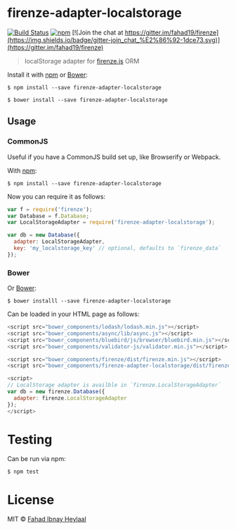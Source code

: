 # firenze-adapter-localstorage

[![Build Status](https://secure.travis-ci.org/fahad19/firenze-adapter-localstorage.png?branch=master)](http://travis-ci.org/fahad19/firenze-adapter-localstorage) [![npm](https://img.shields.io/npm/v/firenze-adapter-localstorage.svg)](https://www.npmjs.com/package/firenze-adapter-localstorage) [![Join the chat at https://gitter.im/fahad19/firenze](https://img.shields.io/badge/gitter-join_chat_%E2%86%92-1dce73.svg)](https://gitter.im/fahad19/firenze)

> localStorage adapter for [firenze.js](https://github.com/fahad19/firenze) ORM

Install it with [npm](https://npmjs.com) or [Bower](http://bower.io):

```
$ npm install --save firenze-adapter-localstorage

$ bower install --save firenze-adapter-localstorage
```

## Usage

### CommonJS

Useful if you have a CommonJS build set up, like Browserify or Webpack.

With [npm](https://npmjs.com):

```
$ npm install --save firenze-adapter-localstorage
```

Now you can require it as follows:

```js
var f = require('firenze');
var Database = f.Database;
var LocalStorageAdapter = require('firenze-adapter-localstorage');

var db = new Database({
  adapter: LocalStorageAdapter,
  key: 'my_localstorage_key' // optional, defaults to `firenze_data`
});
```

### Bower

Or [Bower](http://bower.io):

```
$ bower installl --save firenze-adapter-localstorage
```

Can be loaded in your HTML page as follows:

```js
<script src="bower_components/lodash/lodash.min.js"></script>
<script src="bower_components/async/lib/async.js"></script>
<script src="bower_components/bluebird/js/browser/bluebird.min.js"></script>
<script src="bower_components/validator-js/validator.min.js"></script>

<script src="bower_components/firenze/dist/firenze.min.js"></script>
<script src="bower_components/firenze-adapter-localstorage/dist/firenze-adapter-localstorage.min.js"></script>

<script>
// LocalStorage adapter is availble in `firenze.LocalStorageAdapter`
var db = new firenze.Database({
  adapter: firenze.LocalStorageAdapter
});
</script>
```

# Testing

Can be run via npm:

```
$ npm test
```

# License

MIT © [Fahad Ibnay Heylaal](http://fahad19.com)
